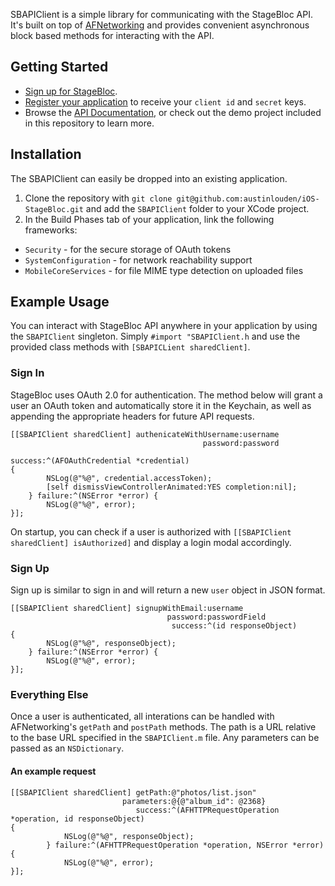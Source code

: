 SBAPIClient is a simple library for communicating with the StageBloc API. It's built on top of [AFNetworking](https://github.com/AFNetworking/AFNetworking) and provides convenient asynchronous block based methods for interacting with the API.

## Getting Started

- [Sign up for StageBloc](http://www.stagebloc.com/signup).
- [Register your application](http://stagebloc.com/account/admin/management/developers/) to receive your `client id` and `secret` keys.
- Browse the [API Documentation](http://stagebloc.com/developers/api/#home), or check out the demo project included in this repository to learn more.

## Installation

The SBAPIClient can easily be dropped into an existing application.

1. Clone the repository with `git clone git@github.com:austinlouden/iOS-StageBloc.git` and add the `SBAPIClient` folder to your XCode project.
2. In the Build Phases tab of your application, link the following frameworks:
  - `Security` - for the secure storage of OAuth tokens
  - `SystemConfiguration` - for network reachability support
  - `MobileCoreServices` - for file MIME type detection on uploaded files

## Example Usage

You can interact with StageBloc API anywhere in your application by using the `SBAPIClient` singleton. Simply `#import "SBAPIClient.h` and use the provided class methods with `[SBAPICLient sharedClient]`.

### Sign In

StageBloc uses OAuth 2.0 for authentication. The method below will grant a user an OAuth token and automatically store it in the Keychain, as well as appending the appropriate headers for future API requests.
```objc
[[SBAPIClient sharedClient] authenicateWithUsername:username 
                                           password:password 
                                            success:^(AFOAuthCredential *credential) 
{        
        NSLog(@"%@", credential.accessToken);
        [self dismissViewControllerAnimated:YES completion:nil];
    } failure:^(NSError *error) {
        NSLog(@"%@", error);
}];
```
On startup, you can check if a user is authorized with `[[SBAPIClient sharedClient] isAuthorized]` and display a login modal accordingly.

### Sign Up

Sign up is similar to sign in and will return a new `user` object in JSON format.

```objc
[[SBAPIClient sharedClient] signupWithEmail:username 
                                   password:passwordField 
                                    success:^(id responseObject) 
{
        NSLog(@"%@", responseObject);
    } failure:^(NSError *error) {
        NSLog(@"%@", error);
}];
```

### Everything Else

Once a user is authenticated, all interations can be handled with AFNetworking's `getPath` and `postPath` methods. The path is a URL relative to the base URL specified in the `SBAPIClient.m` file. Any parameters can be passed as an `NSDictionary`.

#### An example request

```objc
[[SBAPIClient sharedClient] getPath:@"photos/list.json" 
                         parameters:@{@"album_id": @2368} 
                            success:^(AFHTTPRequestOperation *operation, id responseObject) 
{
            NSLog(@"%@", responseObject);
        } failure:^(AFHTTPRequestOperation *operation, NSError *error) {
            NSLog(@"%@", error);
}];
```

